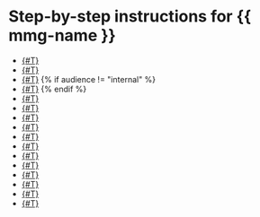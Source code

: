 # Step-by-step instructions for {{ mmg-name }}

- [{#T}](cluster-list.md)
- [{#T}](cluster-create.md)
- [{#T}](connect/index.md)
{% if audience != "internal" %}
- [{#T}](cluster-stop.md)
{% endif %}
- [{#T}](update.md)
- [{#T}](stepdown.md)
- [{#T}](cluster-version-update.md)
- [{#T}](databases.md)
- [{#T}](hosts.md)
- [{#T}](cluster-users.md)
- [{#T}](cluster-backups.md)
- [{#T}](shards.md)
- [{#T}](cluster-delete.md)
- [{#T}](monitoring.md)
- [{#T}](performance-diagnostics.md)
- [{#T}](tools.md)

